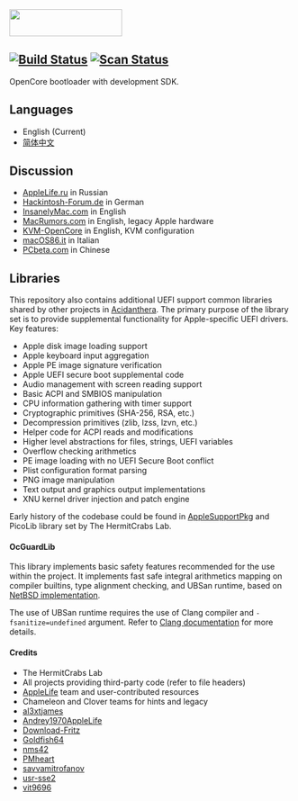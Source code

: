 <img src="https://github.com/acidanthera/OpenCorePkg/blob/master/Docs/Logos/OpenCore_with_text_Small.png" width="200" height="48"/>

[![Build Status](https://travis-ci.com/acidanthera/OpenCorePkg.svg?branch=master)](https://travis-ci.com/acidanthera/OpenCorePkg) [![Scan Status](https://scan.coverity.com/projects/18169/badge.svg?flat=1)](https://scan.coverity.com/projects/18169)
-----

OpenCore bootloader with development SDK.

## Languages
- English (Current)
- [简体中文](README_zh.md)
## Discussion

- [AppleLife.ru](https://applelife.ru/threads/razrabotka-opencore.2943955) in Russian
- [Hackintosh-Forum.de](https://www.hackintosh-forum.de/forum/thread/42353-opencore-bootloader) in German
- [InsanelyMac.com](https://www.insanelymac.com/forum/topic/338527-opencore-development/) in English
- [MacRumors.com](https://forums.macrumors.com/threads/opencore-on-the-mac-pro.2207814/) in English, legacy Apple hardware
- [KVM-OpenCore](https://github.com/Leoyzen/KVM-Opencore) in English, KVM configuration
- [macOS86.it](https://www.macos86.it/showthread.php?4570-OpenCore-aka-OC-Nuovo-BootLoader) in Italian
- [PCbeta.com](http://bbs.pcbeta.com/viewthread-1815623-1-1.html) in Chinese

## Libraries

This repository also contains additional UEFI support common libraries shared by other projects in [Acidanthera](https://github.com/acidanthera). The primary purpose of the library set is to provide supplemental functionality for Apple-specific UEFI drivers. Key features:

- Apple disk image loading support
- Apple keyboard input aggregation
- Apple PE image signature verification
- Apple UEFI secure boot supplemental code
- Audio management with screen reading support
- Basic ACPI and SMBIOS manipulation
- CPU information gathering with timer support
- Cryptographic primitives (SHA-256, RSA, etc.)
- Decompression primitives (zlib, lzss, lzvn, etc.)
- Helper code for ACPI reads and modifications
- Higher level abstractions for files, strings, UEFI variables
- Overflow checking arithmetics
- PE image loading with no UEFI Secure Boot conflict
- Plist configuration format parsing
- PNG image manipulation
- Text output and graphics output implementations
- XNU kernel driver injection and patch engine

Early history of the codebase could be found in [AppleSupportPkg](https://github.com/acidanthera/AppleSupportPkg) and PicoLib library set by The HermitCrabs Lab.

#### OcGuardLib

This library implements basic safety features recommended for the use within the project. It implements fast
safe integral arithmetics mapping on compiler builtins, type alignment checking, and UBSan runtime,
based on [NetBSD implementation](https://blog.netbsd.org/tnf/entry/introduction_to_µubsan_a_clean).

The use of UBSan runtime requires the use of Clang compiler and `-fsanitize=undefined` argument. Refer to
[Clang documentation](https://releases.llvm.org/7.0.0/tools/clang/docs/UndefinedBehaviorSanitizer.html) for more
details.

#### Credits

- The HermitCrabs Lab
- All projects providing third-party code (refer to file headers)
- [AppleLife](https://applelife.ru) team and user-contributed resources
- Chameleon and Clover teams for hints and legacy
- [al3xtjames](https://github.com/al3xtjames)
- [Andrey1970AppleLife](https://github.com/Andrey1970AppleLife)
- [Download-Fritz](https://github.com/Download-Fritz)
- [Goldfish64](https://github.com/Goldfish64)
- [nms42](https://github.com/nms42)
- [PMheart](https://github.com/PMheart)
- [savvamitrofanov](https://github.com/savvamitrofanov)
- [usr-sse2](https://github.com/usr-sse2)
- [vit9696](https://github.com/vit9696)
